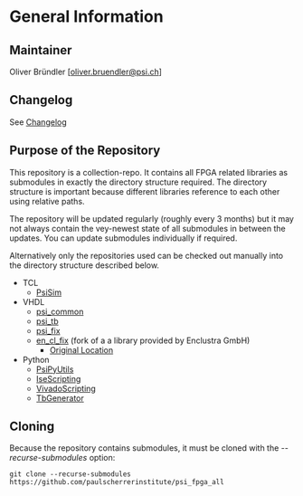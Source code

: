 # General Information

## Maintainer
Oliver Bründler [oliver.bruendler@psi.ch]

## Changelog
See [Changelog](Changelog.md)

## Purpose of the Repository
This repository is a collection-repo. It contains all FPGA related libraries as submodules in exactly the directory structure required. The directory structure is important because different libraries reference to each other using relative paths.

The repository will be updated regularly (roughly every 3 months) but it may not always contain the vey-newest state of all submodules in between the updates. You can update submodules individually if required.

Alternatively only the repositories used can be checked out manually into the directory structure described below.

* TCL
  * [PsiSim](https://github.com/paulscherrerinstitute/PsiSim) 
* VHDL
  * [psi\_common](https://github.com/paulscherrerinstitute/psi_common)
  * [psi\_tb](https://github.com/paulscherrerinstitute/psi_tb)
  * [psi\_fix](https://github.com/paulscherrerinstitute/psi_fix)
  * [en\_cl\_fix](https://github.com/paulscherrerinstitute/en_cl_fix) (fork of a a library provided by Enclustra GmbH)
    * [Original Location](https://github.com/enclustra/en_cl_fix)
* Python
  * [PsiPyUtils](https://github.com/paulscherrerinstitute/PsiPyUtils)
  * [IseScripting](https://github.com/paulscherrerinstitute/IseScripting)
  * [VivadoScripting](https://github.com/paulscherrerinstitute/VivadoScripting)
  * [TbGenerator](https://github.com/paulscherrerinstitute/TbGenerator)

## Cloning
Because the repository contains submodules, it must be cloned with the *--recurse-submodules* option:

```
git clone --recurse-submodules https://github.com/paulscherrerinstitute/psi_fpga_all
```



